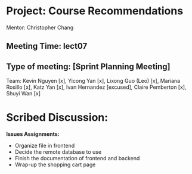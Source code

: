 # Project: Course Recommendations

Mentor: Christopher Chang

## Meeting Time: lect07

## Type of meeting: [Sprint Planning Meeting]

Team: Kevin Nguyen [x], Yicong Yan [x], Lixong Guo (Leo) [x], Mariana Rosillo [x], Katz Yan [x], Ivan Hernandez [excused], Claire Pemberton [x], Shuyi Wan [x]

# Scribed Discussion:

**Issues Assignments:**

* Organize file in frontend
* Decide the remote database to use
* Finish the documentation of frontend and backend
* Wrap-up the shopping cart page

